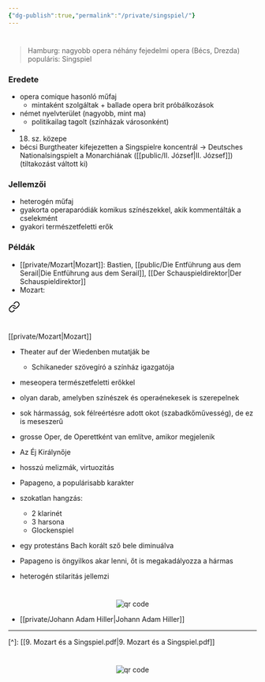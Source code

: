```yaml
---
{"dg-publish":true,"permalink":"/private/singspiel/"}
---
```


#

> Hamburg: nagyobb opera
> néhány fejedelmi opera (Bécs, Drezda)
> populáris: Singspiel

### Eredete

- opera comique hasonló műfaj
	- mintaként szolgáltak + ballade opera brit próbálkozások
- német nyelvterület (nagyobb, mint ma)
	- politikailag tagolt (színházak városonként)
- 18. sz. közepe
- bécsi Burgtheater kifejezetten a Singspielre koncentrál -> Deutsches Nationalsingspielt a Monarchiának ([[public/II. József\|II. József]]) (tiltakozást váltott ki)

### Jellemzői

- heterogén műfaj
- gyakorta operaparódiák komikus színészekkel, akik kommentálták a cselekmént
- gyakori természetfeletti erők

### Példák

- [[private/Mozart\|Mozart]]: Bastien, [[public/Die Entführung aus dem Serail\|Die Entführung aus dem Serail]], [[Der Schauspieldirektor\|Der Schauspieldirektor]]
- Mozart: 
<div class="transclusion internal-embed is-loaded"><a class="markdown-embed-link" href="/public/varazsfuvola/" aria-label="Open link"><svg xmlns="http://www.w3.org/2000/svg" width="24" height="24" viewBox="0 0 24 24" fill="none" stroke="currentColor" stroke-width="2" stroke-linecap="round" stroke-linejoin="round" class="svg-icon lucide-link"><path d="M10 13a5 5 0 0 0 7.54.54l3-3a5 5 0 0 0-7.07-7.07l-1.72 1.71"></path><path d="M14 11a5 5 0 0 0-7.54-.54l-3 3a5 5 0 0 0 7.07 7.07l1.71-1.71"></path></svg></a><div class="markdown-embed">




#
[[private/Mozart\|Mozart]]

- Theater auf der Wiedenben mutatják be
	- Schikaneder szövegíró a színház igazgatója
- meseopera természetfeletti erőkkel
- olyan darab, amelyben színészek és operaénekesek is szerepelnek
- sok hármasság, sok félreértésre adott okot (szabadkőművesség), de ez is meseszerű
- grosse Oper, de Operettként van említve, amikor megjelenik

- Az Éj Királynője
- hosszú melizmák, virtuozitás
- Papageno, a populárisabb karakter
- szokatlan hangzás:
	- 2 klarinét
	- 3 harsona
	- Glockenspiel
- egy protestáns Bach korált sző bele diminuálva
- Papageno is öngyilkos akar lenni, őt is megakadályozza a hármas
- heterogén stilaritás jellemzi



#
<p style="text-align: center;"><img src="https://chart.googleapis.com/chart?cht=qr&chl=https://notes.andrasdenes.com/varazsfuvola&chs=180x180&choe=UTF-8&chld=L|2" alt="qr code"></p>



</div></div>

- [[private/Johann Adam Hiller\|Johann Adam Hiller]]

---
[^]: [[9. Mozart és a Singspiel.pdf\|9. Mozart és a Singspiel.pdf]]



#
<p style="text-align: center;"><img src="https://chart.googleapis.com/chart?cht=qr&chl=https://notes.andrasdenes.com/singspiel&chs=180x180&choe=UTF-8&chld=L|2" alt="qr code"></p>

